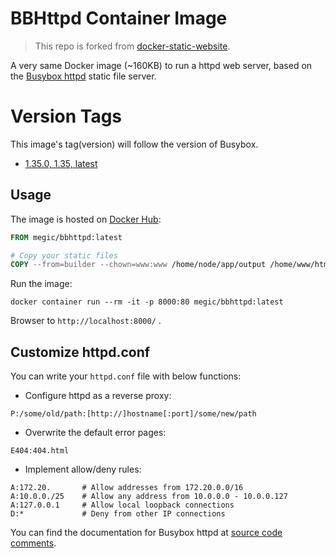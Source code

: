 # BBHttpd Container Image

> This repo is forked from [docker-static-website](https://github.com/lipanski/docker-static-website).  

A very same Docker image (~160KB) to run a httpd web server, based on the [Busybox httpd](https://www.busybox.net/) static file server.  

# Version Tags

This image's tag(version) will follow the version of Busybox.  

- [1.35.0, 1.35, latest](./Dockerfile)  

## Usage

The image is hosted on [Docker Hub](https://hub.docker.com/u/megic/bbhttpd):  

```Dockerfile
FROM megic/bbhttpd:latest

# Copy your static files
COPY --from=builder --chown=www:www /home/node/app/output /home/www/html
```

Run the image:

```shell
docker container run --rm -it -p 8000:80 megic/bbhttpd:latest
```

Browser to `http://localhost:8000/` .  

## Customize httpd.conf

You can write your `httpd.conf` file with below functions:  

- Configure httpd as a reverse proxy:  

```
P:/some/old/path:[http://]hostname[:port]/some/new/path
```

- Overwrite the default error pages:  

```
E404:404.html
```

- Implement allow/deny rules:  

```
A:172.20.       # Allow addresses from 172.20.0.0/16
A:10.0.0./25    # Allow any address from 10.0.0.0 - 10.0.0.127
A:127.0.0.1     # Allow local loopback connections
D:*             # Deny from other IP connections
```

You can find the documentation for Busybox httpd at [source code comments](https://git.busybox.net/busybox/tree/networking/httpd.c).  